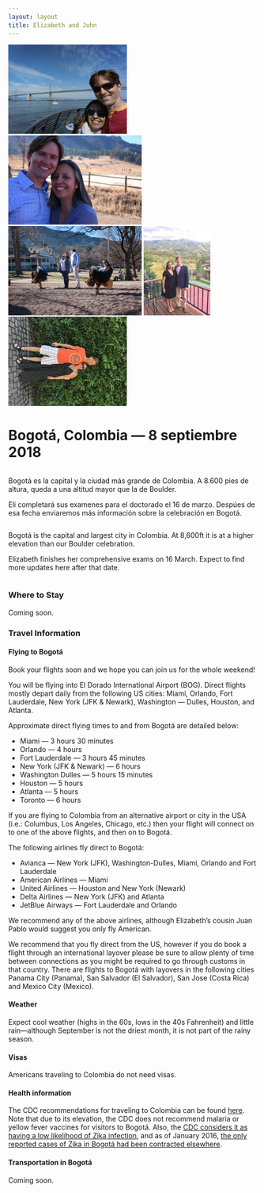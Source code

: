 ```yaml
---
layout: layout
title: Elizabeth and John
---
```


<div class="top_photos">
<img src="assets/bay_bridge.jpg" style="height: 180px">
<img src="assets/chautauqua.jpg" style="height: 180px">
<img src="assets/playground.jpg" style="height: 180px">
<img src="assets/steamboat.jpg" style="height: 180px">
<img src="assets/winery.jpg" style="height: 180px">
</div>

# Bogotá, Colombia &mdash; 8 septiembre 2018

<div class="row">
  <div class="column left">
<p>Bogotá es la capital y la ciudad más grande de Colombia. A 8.600 pies de
altura, queda a una altitud mayor que la de Boulder.</p>

<p>Eli completará sus examenes para el doctorado el 16 de marzo. Despúes de esa
fecha enviaremos más información sobre la celebración en Bogotá.</p>
  </div>
  <div class="column right">
<p>Bogotá is the capital and largest city in Colombia. At 8,600ft it is at a
higher elevation than our Boulder celebration.</p>

<p>Elizabeth finishes her comprehensive exams on 16 March. Expect to find more
updates here after that date.</p>
  </div>
</div>

### Where to Stay
Coming soon.

### Travel Information

#### Flying to Bogotá
Book your flights soon and we hope you can join us for the whole weekend!

You will be flying into El Dorado International Airport (BOG). Direct flights
mostly depart daily from the following US cities: Miami, Orlando, Fort
Lauderdale, New York (JFK & Newark), Washington &mdash; Dulles, Houston, and Atlanta.

Approximate direct flying times to and from Bogotá are detailed below:
  * Miami &mdash; 3 hours 30 minutes
  * Orlando &mdash; 4 hours
  * Fort Lauderdale &mdash; 3 hours 45 minutes
  * New York (JFK & Newark) &mdash; 6 hours
  * Washington Dulles &mdash; 5 hours 15 minutes
  * Houston &mdash; 5 hours
  * Atlanta &mdash; 5 hours
  * Toronto &mdash; 6 hours

If you are flying to Colombia from an alternative airport or city in the USA
(i.e.:  Columbus, Los Angeles, Chicago, etc.) then your flight will connect on
to one of the above flights, and then on to Bogotá.

The following airlines fly direct to Bogotá:
  * Avianca &mdash; New York (JFK), Washington-Dulles, Miami, Orlando and Fort Lauderdale
  * American Airlines &mdash; Miami
  * United Airlines &mdash; Houston and New York (Newark)
  * Delta Airlines &mdash; New York (JFK) and Atlanta
  * JetBlue Airways &mdash; Fort Lauderdale and Orlando

We recommend any of the above airlines, although Elizabeth’s cousin Juan Pablo
would suggest you only fly American.

We recommend that you fly direct from the US, however if you do book a flight
through an international layover please be sure to allow plenty of time between
connections as you might be required to go through customs in that country.
There are flights to Bogotá with layovers in the following cities Panama City
(Panama), San Salvador (El Salvador), San Jose (Costa Rica) and Mexico City
(Mexico).

#### Weather
Expect cool weather (highs in the 60s,
lows in the 40s Fahrenheit) and little rain&mdash;although September is not the
driest month, it is not part of the rainy season.

#### Visas
Americans traveling to Colombia do not need visas.

#### Health information
The CDC recommendations for traveling to Colombia can be found
[here](https://wwwnc.cdc.gov/travel/destinations/traveler/none/colombia). Note
that due to its elevation, the CDC does not recommend malaria or yellow fever
vaccines for visitors to Bogotá. Also, the [CDC considers it as having a low
likelihood of Zika
infection](https://wwwnc.cdc.gov/travel/page/world-map-areas-with-zika), and as
of January 2016, [the only reported cases of Zika in Bogotá had been contracted
elsewhere](http://www.eltiempo.com/archivo/documento/CMS-16494219).

#### Transportation in Bogotá
Coming soon.
